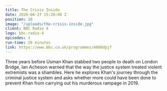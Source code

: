 ```yaml
---
title: The Crisis Inside
date: 2020-06-27 15:20:00 Z
position: 28
image: "/uploads/the-crisis-inside.jpg"
client: BBC Radio 4
logo: bbc-radio-4
episodes: 1
run-time: 28 minutes
link: https://www.bbc.co.uk/programmes/m000dpjf
---
```


Three years before Usman Khan stabbed two people to death on London Bridge, Ian Acheson warned that the way the justice system treated violent extremists was a shambles. Here he explores Khan's journey through the criminal justice system and asks whether more could have been done to prevent Khan from carrying out his murderous rampage in 2019.